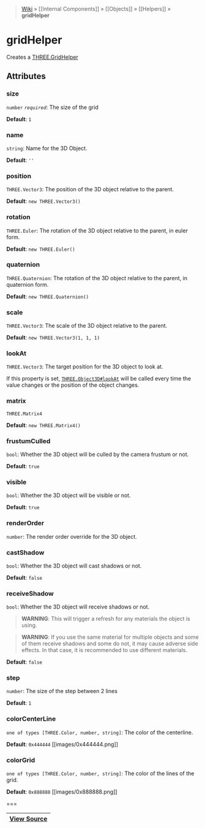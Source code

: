 > [Wiki](Home) » [[Internal Components]] » [[Objects]] » [[Helpers]] » **gridHelper**

# gridHelper

Creates a [THREE.GridHelper](https://threejs.org/docs/index.html#Reference/Extras.Helpers/GridHelper)

## Attributes

### size
``` number ``` *``` required ```*: The size of the grid

**Default**: `1`

### name
``` string ```: Name for the 3D Object.

**Default**: `''`

### position
``` THREE.Vector3 ```: The position of the 3D object relative to the parent.

**Default**: `new THREE.Vector3()`

### rotation
``` THREE.Euler ```: The rotation of the 3D object relative to the parent, in euler form.

**Default**: `new THREE.Euler()`

### quaternion
``` THREE.Quaternion ```: The rotation of the 3D object relative to the parent, in quaternion form.

**Default**: `new THREE.Quaternion()`

### scale
``` THREE.Vector3 ```: The scale of the 3D object relative to the parent.

**Default**: `new THREE.Vector3(1, 1, 1)`

### lookAt
``` THREE.Vector3 ```: The target position for the 3D object to look at.

If this property is set, [`THREE.Object3D#lookAt`](http://threejs.org/docs/#Reference/Core/Object3D.lookAt) will be called every time the value changes or the position of the object changes.

### matrix
``` THREE.Matrix4 ```

**Default**: `new THREE.Matrix4()`

### frustumCulled
``` bool ```: Whether the 3D object will be culled by the camera frustum or not.

**Default**: `true`

### visible
``` bool ```: Whether the 3D object will be visible or not.

**Default**: `true`

### renderOrder
``` number ```: The render order override for the 3D object.

### castShadow
``` bool ```: Whether the 3D object will cast shadows or not.

**Default**: `false`

### receiveShadow
``` bool ```: Whether the 3D object will receive shadows or not.
> **WARNING**: This will trigger a refresh for any materials the object is using.

> **WARNING**: If you use the same material for multiple objects and some of them receive shadows and some do not, it may cause adverse side effects. In that case, it is recommended to use different materials.

**Default**: `false`

### step
``` number ```: The size of the step between 2 lines

**Default**: `1`

### colorCenterLine
``` one of types [THREE.Color, number, string] ```: The color of the centerline.

**Default**: `0x444444` [[images/0x444444.png]]

### colorGrid
``` one of types [THREE.Color, number, string] ```: The color of the lines of the grid.

**Default**: `0x888888` [[images/0x888888.png]]

===

|**[View Source](../blob/master/src/lib/descriptors/Object/Helper/GridHelperDescriptor.js)**|
 ---|
